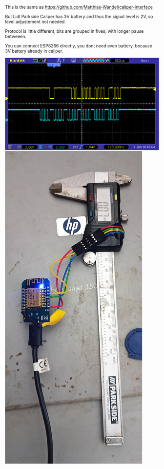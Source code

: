 This is the same as https://github.com/Matthias-Wandel/caliper-interface

But Lidl Parkside Caliper has 3V battery and thus the signal level is 2V, so
level adjustement not needed.

Protocol is little different, bits are grouped in fives, with longer pause betweeen. 

You can connect ESP8266 directly, you dont need even battery, because 3V battery already in caliper.  

<img src=pic_37_2.jpg>
<img src=iik.jpg>
